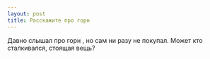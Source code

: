 ```yaml
---
layout: post 
title: Расскажите про горн 
--- 
```

Давно слышал про горн , но сам ни разу не покупал. Может кто сталкивался, стоящая вещь?
